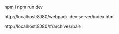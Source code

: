 npm i
npm run dev

http://localhost:8080/webpack-dev-server/index.html

http://localhost:8080/#/archives/bale